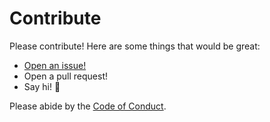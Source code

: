 # Contribute

Please contribute! Here are some things that would be great:

- [Open an issue!](https://github.com/orbitdb/ipfs-post/issues/new)
- Open a pull request!
- Say hi! :wave:

Please abide by the [Code of Conduct](CODE_OF_CONDUCT.md).
